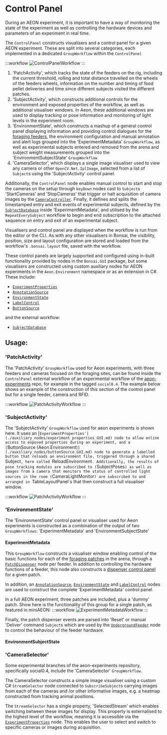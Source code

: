 # Control Panel
During an AEON experiment, it is important to have a way of monitoring the state of the experiment as well as controlling the hardware devices and parameters of an experiment in real time. 

The `ControlPanel` constructs visualisers and a control panel for a given AEON experiment. These are split into several categories, each implemented in a dedicated `GroupWorkflow` within the `ControlPanel`


:::workflow
![ControlPanelWorkflow](../../../workflows/miniAeon/controlPanel.bonsai)
:::

1. 'PatchActivity', which tracks the state of the feeders on the rig, including the current threshold, rolling and total distance travelled on the wheels of the feeders wheels, information on the number and timing of food pellet deliveries and time since different subjects visited the different patches. 
2. 'SubjectActivity', which constructs additional controls for the environment and exposed properties of the workflow, as well as additional visualiser windows. In Aeon, these additional windows are used to display tracking or pose information and monitoring of light levels in the experiment room. 
3. 'EnvironmentState', which constructs a mashup of a general control panel displaying information and providing control dialogues for the [foraging feeders](../foraging_patch/foraging_patch.md), the environment configuration and manual annotation and alert logs grouped into the 'ExperimentMetadata' `GroupWorkflow`, as well as experimental subjects entered and removed from the arena and subject weight measurements grouped into the 'EnvironmentSubjectState' `GroupWorkflow`
4. 'CameraSelector', which displays a single image visualiser used to view any camera or other `OpenCV.Net.IplImage`, selected from a list of `Subject`s using the 'SubjectActivity' control panel.

Additionally, the `ControlPanel` node enables manual control to start and stop the cameras on the setup through `keyDown` nodes cast to `Subject`s 'StartCameras' and 'StopCameras' that trigger or halt acquisition of camera images by the [`CameraController`](../camera_controller.md). Finally, it defines and splits the timestamped entry and exit events of experimental subjects, defined by the [`SubjectDatabase`](./auxiliary_nodes/subject_database.md) inside 'ExperimentMetadata', and utilised by the `RepeatEverySubject` workflow to begin and end subscription to the attached sequence on entry and exit of an experimental subject.

Visualisers and control panel are displayed when the workflow is run from the editor or the CLI. As with any other visualisers in Bonsai, the visibility, position, size and layout configuration are stored and loaded from the workflow's `.bonsai.layout` file, saved with the workflow. 

These control panels are largely supported and configured using in-built functionality provided by nodes in the `Bonsai.GUI` package, but some visualisers are constructed using custom auxiliary nodes for AEON experiments in the `Aeon.Environment` namespace or as an extension in C#. These include:

- [`ExperimentProperties`](./auxiliary_nodes/experimentProperties.md)
- [`AnnotationSource`](./auxiliary_nodes/annotation_source_GUI.md)
- [`EnvironmentState`](./auxiliary_nodes/environment_state_GUI.md)
- [`LabelControl`](./auxiliary_nodes/label_control_GUI.md)
- [`ButtonSource`](./auxiliary_nodes/button_source_GUI.md)

and the external workflow:
- [`SubjectDatabase`](./auxiliary_nodes/subject_database.md)

## Usage:
### 'PatchActivity'
The 'PatchActivity' `GroupWorkflow` used for Aeon experiments, with three feeders and cameras focused on the foraging sites, can be found inside the `ControlPanel` external workflow of an experimental workflow of the [aeon-experiments](https://github.com/SainsburyWellcomeCentre/aeon_experiments) repo, for example in the tagged `social0.4`. The example below shows an example of the construction of this section of the control panel but for a single feeder, camera and RFID. 

:::workflow
![PatchActivityWorkflow](../../../workflows/miniAeon/patchActivity.bonsai)
:::

### 'SubjectActivity'
The 'SubjectActivity' `GroupWorkflow` used for aeon experiments is shown here. It uses an [`ExperimentProperties'](./auxiliary_nodes/experiment_properties_GUI.md) node to allow online access to exposed properties during an experiment, and a [`ButtonSource (Aeon.Environment)`](./auxiliary_nodes/buttonSource_GUI.md) node to generate a labelled button that reloads an environment file, triggered through a shared `Subject`, here called `ReloadEnvironment`. Additionally, the results of pose tracking modules are subscribed to (`SubjectPoses`) as well as images from a camera that monitors the status of controlled light sources in the room (`CameraLightMonitor`) are subscribed to and arranged in `TableLayoutPanel`s that then construct a full visualiser window.

:::workflow
![PatchActivityWorkflow](../../../workflows/miniAeon/patchActivity.bonsai)
:::

### 'EnvironmentState'
The 'EnvironmentState' control panel or visualiser used for Aeon experiments is constructed as a combination of the output of two `GroupWorkflows`: 'ExperimentMetadata' and 'EnvironmentSubjectState' 

#### ExperimentMetadata

This `GroupWorkflow` constructs a visualiser window enabling control of the basic functions for each of the [foraging patches](../foraging_patch/foraging_patch.md) in the arena, through a [`PatchDispenser`](../foraging_patch/auxiliary_nodes/patch_dispenser.md) node per feeder. 
In addition to controlling the hardware functions of a feeder, this node also constructs a [dispenser control panel](./auxiliary_nodes/patch_dispenser_GUI.md) for a given patch. 

In addition, an [`AnnotationSource`](./auxiliary_nodes/annotation_source_GUI.md), [`EnvironmentState`](./auxiliary_nodes/environment_state_GUI.md) and [`LabelControl`](./auxiliary_nodes/label_control_GUI.md) nodes are used to construct the complete 'ExperimentMetadata' control panel.

In a full AEON experiment, three patches are included, plus a 'dummy' patch. Show here is the functionality of this group for a single patch, as featured in miniAEON:
:::workflow
![ExperimentMetadataWorkflow](../../../workflows/miniAeon/ExperimentMetadata.bonsai)
:::

Finally, the patch dispenser events are parsed into 'Reset' or manual 'Deliver' command `Subject`s which are used by the [`UndergroundFeeder`](../foraging_patch/foraging_patch.md#undergroundfeeder) node to control the behaviour of the feeder hardware.

#### EnvironmentSubjectState

<!-- TODO / TOUNDERSTAND -->

### 'CameraSelector'

Some experimental branches of the aeon-experiments repository, specifically social0.4, include the 'CameraSelector' `GroupWorkflow`. 

The CameraSelector constructs a simple image visualiser using a custom C# `StreamSelector` node connected to `SubscribeSubject`s carrying images from each of the cameras and /or other informative images, e.g. a heatmap constructed from tracking animal positions. 

The `StreamSelector` has a single property, 'SelectedStream' which enables switching between these images for display. This property is externalised to the highest level of the workflow, meaning it is accessible via the [`ExperimentProperties`](./auxiliary_nodes/experiment_properties_GUI.md) node. This enables the user to select and switch to specific cameras or images during acquisition. 